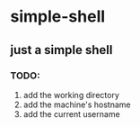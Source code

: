 # simple-shell

## just a simple shell

### TODO:

1. add the working directory
2. add the machine's hostname
3. add the current username
